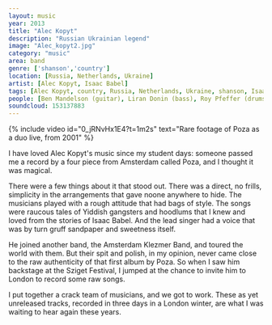 ```yaml
---
layout: music
year: 2013
title: "Alec Kopyt"
description: "Russian Ukrainian legend"
image: "Alec_kopyt2.jpg"
category: "music"
area: band
genre: ['shanson','country']
location: [Russia, Netherlands, Ukraine]
artist: [Alec Kopyt, Isaac Babel]
tags: [Alec Kopyt, country, Russia, Netherlands, Ukraine, shanson, Isaac Babel]
people: [Ben Mandelson (guitar), Liran Donin (bass), Roy Pfeffer (drums), Yaniv Fridel (production/mix)]
soundcloud: 153137883
---
```

{% include video id="0_jRNvHx1E4?t=1m2s" text="Rare footage of Poza as a duo live, from 2001" %}

I have loved Alec Kopyt's music since my student days: someone passed me a record by a four piece from Amsterdam called Poza, and I thought it was magical.

There were a few things about it that stood out. There was a direct, no frills, simplicity in the arrangements that gave noone anywhere to hide. The musicians played with a rough attitude that had bags of style. The songs were raucous tales of Yiddish gangsters and hoodlums that I knew and loved from the stories of Isaac Babel. And the lead singer had a voice that was by turn gruff sandpaper and sweetness itself.

He joined another band, the Amsterdam Klezmer Band, and toured the world with them. But their spit and polish, in my opinion, never came close to the raw authenticity of that first album by Poza. So when I saw him backstage at the Sziget Festival, I jumped at the chance to invite him to London to record some raw songs.

I put together a crack team of musicians, and we got to work. These as yet unreleased tracks, recorded in three days in a London winter, are what I was waiting to hear again these years.